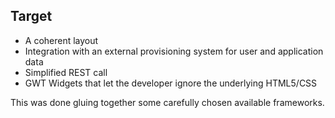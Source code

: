 ##  Target

* A coherent layout <!-- .element: class="fragment" data-fragment-index="1" -->
* Integration with an external provisioning system for user and application data <!-- .element: class="fragment" data-fragment-index="2" --> 
* Simplified REST call <!-- .element: class="fragment" data-fragment-index="3" -->
* GWT Widgets that let the developer ignore the underlying HTML5/CSS <!-- .element: class="fragment" data-fragment-index="4" -->

This was done gluing together some carefully chosen available frameworks. <!-- .element: class="fragment" data-fragment-index="5" --> 
